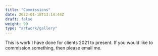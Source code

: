 ```yaml
---
title: "Commissions"
date: 2022-01-18T13:14:44Z
draft: false
weight: 99
type: "artwork/gallery"
---
```


This is work I have done for clients 2021 to present.  If you would like to commission something, then please email me.  

